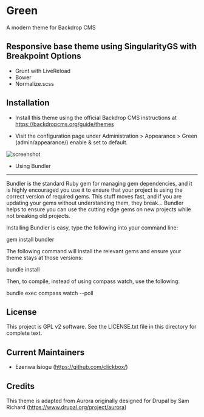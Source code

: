 Green
======================

A modern theme for Backdrop CMS

Responsive base theme using SingularityGS with Breakpoint 
Options
------------ 
- Grunt with LiveReload
- Bower
- Normalize.scss

Installation
------------

- Install this theme using the official Backdrop CMS instructions at
  https://backdropcms.org/guide/themes

- Visit the configuration page under Administration > Appearance >
  Green (admin/appearance/) enable & set to default.

![screenshot](/../<images>/img/green_screenshot.png?raw=true "Green Screenshot")


- Using Bundler
------------

Bundler is the standard Ruby gem for managing gem dependencies, and it is highly encouraged you use it to ensure that your project is using the correct version of required gems. This stuff moves fast, and if you are updating your gems without understanding them, they break... Bundler helps to ensure you can use the cutting edge gems on new projects while not breaking old projects.

Installing Bundler is easy, type the following into your command line:

gem install bundler

The following command will install the relevant gems and ensure your theme stays at those versions: 

bundle install

Then, to compile, instead of using compass watch, use the following:

bundle exec compass watch --poll

License
-------

This project is GPL v2 software. See the LICENSE.txt file in this directory for
complete text.

Current Maintainers
-------------------

- Ezenwa Isiogu (https://github.com/clickbox/)

Credits
-------

This theme is adapted from Aurora originally designed for Drupal by Sam Richard
(https://www.drupal.org/project/aurora)
